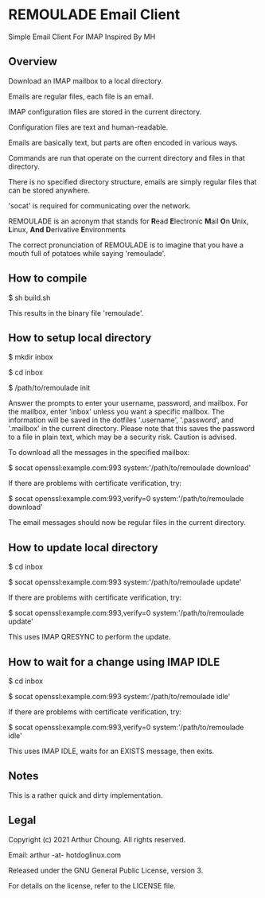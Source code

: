 # REMOULADE Email Client

Simple Email Client For IMAP Inspired By MH

## Overview

Download an IMAP mailbox to a local directory.

Emails are regular files, each file is an email.

IMAP configuration files are stored in the current directory.

Configuration files are text and human-readable.

Emails are basically text, but parts are often encoded in various ways.

Commands are run that operate on the current directory and files in that
directory.

There is no specified directory structure, emails are simply regular files
that can be stored anywhere.

'socat' is required for communicating over the network.

REMOULADE is an acronym that stands for **R**ead **E**lectronic **M**ail
**O**n **U**nix, **L**inux, **And** **D**erivative **E**nvironments

The correct pronunciation of REMOULADE is to imagine that you have a mouth
full of potatoes while saying 'remoulade'.

## How to compile

$ sh build.sh

This results in the binary file 'remoulade'.

## How to setup local directory

$ mkdir inbox

$ cd inbox

$ /path/to/remoulade init

Answer the prompts to enter your username, password, and mailbox. For the mailbox, enter 'inbox' unless you want a specific mailbox. The information will be saved in the dotfiles '.username', '.password', and '.mailbox' in the current directory. Please note that this saves the password to a file in plain text, which may be a security risk. Caution is advised.

To download all the messages in the specified mailbox:

$ socat openssl:example.com:993 system:'/path/to/remoulade download'

If there are problems with certificate verification, try:

$ socat openssl:example.com:993,verify=0 system:'/path/to/remoulade download'

The email messages should now be regular files in the current directory.

## How to update local directory

$ cd inbox

$ socat openssl:example.com:993 system:'/path/to/remoulade update'

If there are problems with certificate verification, try:

$ socat openssl:example.com:993,verify=0 system:'/path/to/remoulade update'

This uses IMAP QRESYNC to perform the update.

## How to wait for a change using IMAP IDLE

$ cd inbox

$ socat openssl:example.com:993 system:'/path/to/remoulade idle'

If there are problems with certificate verification, try:

$ socat openssl:example.com:993,verify=0 system:'/path/to/remoulade idle'

This uses IMAP IDLE, waits for an EXISTS message, then exits.

## Notes

This is a rather quick and dirty implementation.

## Legal

Copyright (c) 2021 Arthur Choung. All rights reserved.

Email: arthur -at- hotdoglinux.com

Released under the GNU General Public License, version 3.

For details on the license, refer to the LICENSE file.

